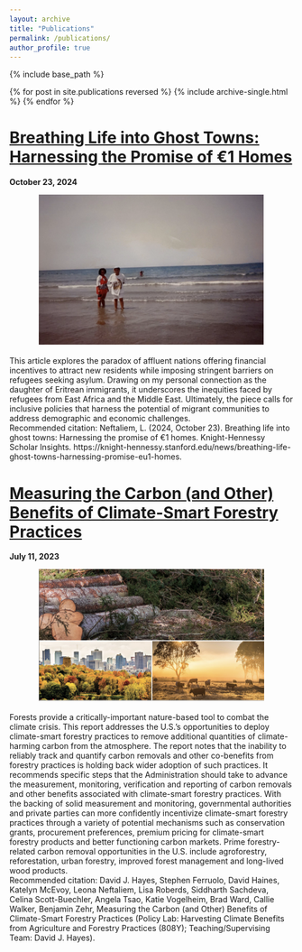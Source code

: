 ```yaml
---
layout: archive
title: "Publications"
permalink: /publications/
author_profile: true
---
```

<!--
 {% if site.author.googlescholar %}
  <div class="wordwrap">You can also find my articles on <a href="{{site.author.googlescholar}}">my Google Scholar profile</a>.</div>
 {% endif %}
-->


{% include base_path %}

{% for post in site.publications reversed %}
  {% include archive-single.html %}
{% endfor %}

[Breathing Life into Ghost Towns: Harnessing the Promise of €1 Homes](https://knight-hennessy.stanford.edu/news/breathing-life-ghost-towns-harnessing-promise-eu1-homes)
======
**October 23, 2024**
<br>
<div style="text-align: center;">
  <img src="/images/massawa.png" alt="Leona's mother and aunt in Massawa, Eritrea, a coastal city on the Red Sea" style="width: 400px;">
</div>
<br>
This article explores the paradox of affluent nations offering financial incentives to attract new residents while imposing stringent barriers on refugees seeking asylum. Drawing on my personal connection as the daughter of Eritrean immigrants, it underscores the inequities faced by refugees from East Africa and the Middle East. Ultimately, the piece calls for inclusive policies that harness the potential of migrant communities to address demographic and economic challenges.
<br>
Recommended citation: Neftaliem, L. (2024, October 23). Breathing life into ghost towns: Harnessing the promise of €1 homes. Knight-Hennessy Scholar Insights. https://knight-hennessy.stanford.edu/news/breathing-life-ghost-towns-harnessing-promise-eu1-homes.

[Measuring the Carbon (and Other) Benefits of Climate-Smart Forestry Practices](https://law.stanford.edu/wp-content/uploads/2023/07/Measuring-the-Carbon-and-Other-Benefits-of-Climate-Smart-Forestry-Practices.pdf)
======
**July 11, 2023**
<br>
<div style="text-align: center;">
  <img src="/images/slp_report.png" alt="Photographs of tree logging, urban trees, and a dryland" style="width: 400px;">
</div>
<br>
Forests provide a critically-important nature-based tool to combat the climate crisis. This report addresses the U.S.’s opportunities to deploy climate-smart forestry practices to remove additional quantities of climate-harming carbon from the atmosphere. The report notes that the inability to reliably track and quantify carbon removals and other co-benefits from forestry practices is holding back wider adoption of such practices. It recommends specific steps that the Administration should take to advance the measurement, monitoring, verification and reporting of carbon removals and other benefits associated with climate-smart forestry practices. With the backing of solid measurement and monitoring, governmental authorities and private parties can more confidently incentivize climate-smart forestry practices through a variety of potential mechanisms such as conservation grants, procurement preferences, premium pricing for climate-smart forestry products and better functioning carbon markets. Prime forestry-related carbon removal opportunities in the U.S. include agroforestry, reforestation, urban forestry, improved forest management and long-lived wood products.
<br>
Recommended citation: David J. Hayes, Stephen Ferruolo, David Haines, Katelyn McEvoy, Leona Neftaliem, Lisa Roberds, Siddharth Sachdeva, Celina Scott-Buechler, Angela Tsao, Katie Vogelheim, Brad Ward, Callie Walker, Benjamin Zehr, Measuring the Carbon (and Other) Benefits of Climate-Smart Forestry Practices (Policy Lab: Harvesting Climate Benefits from Agriculture and Forestry Practices (808Y); Teaching/Supervising Team: David J. Hayes).
